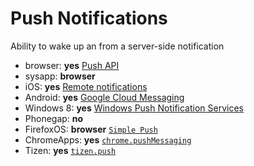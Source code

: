 # Push Notifications
Ability to wake up an from a server-side notification

* browser: **yes** [Push API](https://dvcs.w3.org/hg/push/raw-file/default/index.html)
* sysapp: **browser**
* iOS: **yes** [Remote notifications](https://developer.apple.com/library/ios/documentation/NetworkingInternet/Conceptual/RemoteNotificationsPG/Chapters/IPhoneOSClientImp.html#//apple_ref/doc/uid/TP40008194-CH103-SW1)
* Android: **yes** [Google Cloud Messaging](http://developer.android.com/google/gcm/index.html)
* Windows 8: **yes** [Windows Push Notification Services](http://msdn.microsoft.com/en-us/library/windows/apps/hh913756.aspx)
* Phonegap: **no**
* FirefoxOS: **browser** [`Simple Push`](https://developer.mozilla.org/en-US/docs/WebAPI/Simple_Push)
* ChromeApps: **yes** [`chrome.pushMessaging`](https://developer.chrome.com/extensions/pushMessaging)
* Tizen: **yes** [`tizen.push`](https://developer.tizen.org/dev-guide/2.2.0/org.tizen.web.device.apireference/tizen/push.html)
